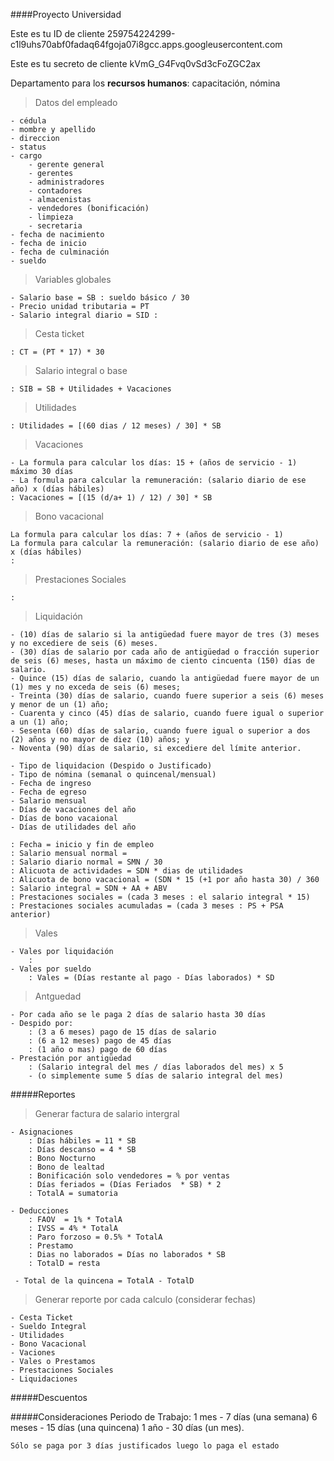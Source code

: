 ####Proyecto Universidad

Este es tu ID de cliente
259754224299-c1l9uhs70abf0fadaq64fgoja07i8gcc.apps.googleusercontent.com

Este es tu secreto de cliente
kVmG_G4Fvq0vSd3cFoZGC2ax

Departamento para los **recursos humanos**: capacitación, nómina

> Datos del empleado
    
    - cédula
    - mombre y apellido
    - direccion
    - status
    - cargo
        - gerente general
        - gerentes
        - administradores
        - contadores
        - almacenistas
        - vendedores (bonificación)
        - limpieza
        - secretaria
    - fecha de nacimiento
    - fecha de inicio
    - fecha de culminación
    - sueldo
    
> Variables globales

    - Salario base = SB : sueldo básico / 30
    - Precio unidad tributaria = PT
    - Salario integral diario = SID :  

> Cesta ticket

    : CT = (PT * 17) * 30
    
> Salario integral o base

    : SIB = SB + Utilidades + Vacaciones
    
> Utilidades
    
    : Utilidades = [(60 dias / 12 meses) / 30] * SB
    
> Vacaciones

    - La formula para calcular los días: 15 + (años de servicio - 1) máximo 30 días
    - La formula para calcular la remuneración: (salario diario de ese año) x (días hábiles)
    : Vacaciones = [(15 (d/a+ 1) / 12) / 30] * SB 
    
> Bono vacacional
    
    La formula para calcular los días: 7 + (años de servicio - 1)
    La formula para calcular la remuneración: (salario diario de ese año) x (días hábiles)
    : 
    
> Prestaciones Sociales

    : 

> Liquidación

    - (10) días de salario si la antigüedad fuere mayor de tres (3) meses y no excediere de seis (6) meses.
    - (30) días de salario por cada año de antigüedad o fracción superior de seis (6) meses, hasta un máximo de ciento cincuenta (150) días de salario.
    - Quince (15) días de salario, cuando la antigüedad fuere mayor de un (1) mes y no exceda de seis (6) meses;
    - Treinta (30) días de salario, cuando fuere superior a seis (6) meses y menor de un (1) año;
    - Cuarenta y cinco (45) días de salario, cuando fuere igual o superior a un (1) año;
    - Sesenta (60) días de salario, cuando fuere igual o superior a dos (2) años y no mayor de diez (10) años; y
    - Noventa (90) días de salario, si excediere del límite anterior.
    
    - Tipo de liquidacion (Despido o Justificado)
    - Tipo de nómina (semanal o quincenal/mensual)
    - Fecha de ingreso
    - Fecha de egreso
    - Salario mensual
    - Días de vacaciones del año
    - Días de bono vacaional
    - Días de utilidades del año
    
    : Fecha = inicio y fin de empleo
    : Salario mensual normal =  
    : Salario diario normal = SMN / 30
    : Alicuota de actividades = SDN * dias de utilidades
    : Alicuota de bono vacacional = (SDN * 15 (+1 por año hasta 30) / 360
    : Salario integral = SDN + AA + ABV
    : Prestaciones sociales = (cada 3 meses : el salario integral * 15)
    : Prestaciones sociales acumuladas = (cada 3 meses : PS + PSA anterior)
    
> Vales

    - Vales por liquidación
        : 
    - Vales por sueldo
        : Vales = (Días restante al pago - Días laborados) * SD
    
> Antguedad

    - Por cada año se le paga 2 días de salario hasta 30 días
    - Despido por: 
        : (3 a 6 meses) pago de 15 días de salario
        : (6 a 12 meses) pago de 45 días
        : (1 año o mas) pago de 60 días 
    - Prestación por antigüedad 
        : (Salario integral del mes / días laborados del mes) x 5 
        - (o simplemente sume 5 días de salario integral del mes)
    
#####Reportes

> Generar factura de salario intergral

    - Asignaciones
        : Días hábiles = 11 * SB
        : Días descanso = 4 * SB
        : Bono Nocturno 
        : Bono de lealtad
        : Bonificación solo vendedores = % por ventas
        : Días feriados = (Días Feriados  * SB) * 2
        : TotalA = sumatoria
        
    - Deducciones
        : FAOV  = 1% * TotalA
        : IVSS = 4% * TotalA
        : Paro forzoso = 0.5% * TotalA
        : Prestamo
        : Dias no laborados = Días no laborados * SB
        : TotalD = resta
     
     - Total de la quincena = TotalA - TotalD
    
> Generar reporte por cada calculo (considerar fechas)

    - Cesta Ticket
    - Sueldo Integral
    - Utilidades
    - Bono Vacacional
    - Vaciones
    - Vales o Prestamos
    - Prestaciones Sociales
    - Liquidaciones

#####Descuentos
    
#####Consideraciones
    Periodo de Trabajo:
        1 mes - 7 días (una semana)
        6 meses - 15 días (una quincena)
        1 año - 30 días (un mes).

    Sólo se paga por 3 días justificados luego lo paga el estado
        
    